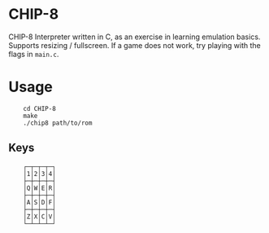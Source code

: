 # CHIP-8
CHIP-8 Interpreter written in C, as an exercise in learning emulation basics.
Supports resizing / fullscreen.
If a game does not work, try playing with the flags in `main.c`.

# Usage
        cd CHIP-8
        make
        ./chip8 path/to/rom

## Keys
        ┌─┬─┬─┬─┐
        │1│2│3│4│
        ├─┼─┼─┼─┤
        │Q│W│E│R│
        ├─┼─┼─┼─┤
        │A│S│D│F│
        ├─┼─┼─┼─┤
        │Z│X│C│V│
        └─┴─┴─┴─┘

